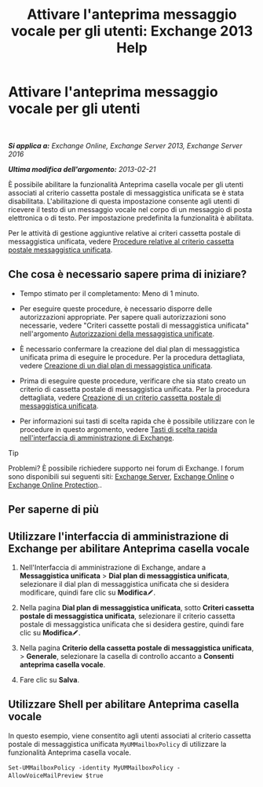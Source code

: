 ﻿---
title: "Attivare l'anteprima messaggio vocale per gli utenti: Exchange 2013 Help"
TOCTitle: Attivare l'anteprima messaggio vocale per gli utenti
ms:assetid: 206a5d2b-27c9-4e9b-a29a-6ddffaa07109
ms:mtpsurl: https://technet.microsoft.com/it-it/library/JJ673514(v=EXCHG.150)
ms:contentKeyID: 51407347
ms.date: 05/22/2018
mtps_version: v=EXCHG.150
ms.translationtype: MT
---

# Attivare l'anteprima messaggio vocale per gli utenti

 

_**Si applica a:** Exchange Online, Exchange Server 2013, Exchange Server 2016_

_**Ultima modifica dell'argomento:** 2013-02-21_

È possibile abilitare la funzionalità Anteprima casella vocale per gli utenti associati al criterio cassetta postale di messaggistica unificata se è stata disabilitata. L'abilitazione di questa impostazione consente agli utenti di ricevere il testo di un messaggio vocale nel corpo di un messaggio di posta elettronica o di testo. Per impostazione predefinita la funzionalità è abilitata.

Per le attività di gestione aggiuntive relative ai criteri cassetta postale di messaggistica unificata, vedere [Procedure relative al criterio cassetta postale messaggistica unificata](um-mailbox-policy-procedures-exchange-2013-help.md).

## Che cosa è necessario sapere prima di iniziare?

  - Tempo stimato per il completamento: Meno di 1 minuto.

  - Per eseguire queste procedure, è necessario disporre delle autorizzazioni appropriate. Per sapere quali autorizzazioni sono necessarie, vedere "Criteri cassette postali di messaggistica unificata" nell'argomento [Autorizzazioni della messaggistica unificate](unified-messaging-permissions-exchange-2013-help.md).

  - È necessario confermare la creazione del dial plan di messaggistica unificata prima di eseguire le procedure. Per la procedura dettagliata, vedere [Creazione di un dial plan di messaggistica unificata](create-a-um-dial-plan-exchange-2013-help.md).

  - Prima di eseguire queste procedure, verificare che sia stato creato un criterio di cassetta postale di messaggistica unificata. Per la procedura dettagliata, vedere [Creazione di un criterio cassetta postale di messaggistica unificata](create-a-um-mailbox-policy-exchange-2013-help.md).

  - Per informazioni sui tasti di scelta rapida che è possibile utilizzare con le procedure in questo argomento, vedere [Tasti di scelta rapida nell'interfaccia di amministrazione di Exchange](keyboard-shortcuts-in-the-exchange-admin-center-exchange-online-protection-help.md).


> [!TIP]
> Problemi? È possibile richiedere supporto nei forum di Exchange. I forum sono disponibili sui seguenti siti: <A href="https://go.microsoft.com/fwlink/p/?linkid=60612">Exchange Server</A>, <A href="https://go.microsoft.com/fwlink/p/?linkid=267542">Exchange Online</A> o <A href="https://go.microsoft.com/fwlink/p/?linkid=285351">Exchange Online Protection</A>..



## Per saperne di più

## Utilizzare l'interfaccia di amministrazione di Exchange per abilitare Anteprima casella vocale

1.  Nell'Interfaccia di amministrazione di Exchange, andare a **Messaggistica unificata** \> **Dial plan di messaggistica unificata**, selezionare il dial plan di messaggistica unificata che si desidera modificare, quindi fare clic su **Modifica**![Icona Modifica](images/JJ218640.6f53ccb2-1f13-4c02-bea0-30690e6ea71d(EXCHG.150).gif "Icona Modifica").

2.  Nella pagina **Dial plan di messaggistica unificata**, sotto **Criteri cassetta postale di messaggistica unificata**, selezionare il criterio cassetta postale di messaggistica unificata che si desidera gestire, quindi fare clic su **Modifica**![Icona Modifica](images/JJ218640.6f53ccb2-1f13-4c02-bea0-30690e6ea71d(EXCHG.150).gif "Icona Modifica").

3.  Nella pagina **Criterio della cassetta postale di messaggistica unificata**, \> **Generale**, selezionare la casella di controllo accanto a **Consenti anteprima casella vocale**.

4.  Fare clic su **Salva**.

## Utilizzare Shell per abilitare Anteprima casella vocale

In questo esempio, viene consentito agli utenti associati al criterio cassetta postale di messaggistica unificata `MyUMMailboxPolicy` di utilizzare la funzionalità Anteprima casella vocale.

    Set-UMMailboxPolicy -identity MyUMMailboxPolicy - AllowVoiceMailPreview $true

